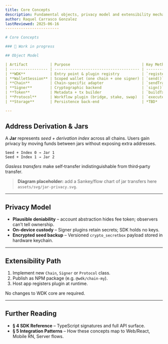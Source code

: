 ```yaml
---
title: Core Concepts
description: Fundamental objects, privacy model and extensibility mechanisms of WDK.
author: Raquel Carrasco Gonzalez
lastReviewed: 2025-06-16
------------------------

# Core Concepts

### 🚧 Work in progress

## Object Model

| Artifact          | Purpose                                | Key Methods                            |
| ----------------- | -------------------------------------- | -------------------------------------- |
| **WDK**           | Entry point & plugin registry          | `register*`, `session()`               |
| **WalletSession** | Scoped wallet (one chain + one signer) | `send()`, `getBalance()`, `protocol()` |
| **Chain**         | Chain‑specific adapter                 | `sendTransaction()`, `quoteTransfer()` |
| **Signer**        | Cryptographic backend                  | `sign()`, `getAddress()`               |
| **Token**         | Metadata + tx builder                  | `buildTx()`                            |
| **Protocol**      | Workflow plugin (bridge, stake, swap)  | `execute()`                            |
| **Storage**       | Persistence back‑end                   | *TBD*                                  |

---
```


## Address Derivation & Jars

A **Jar** represents *seed + derivation index* across all chains. Users gain privacy by moving funds between jars without exposing extra addresses.

```
Seed + Index 0 → Jar 1
Seed + Index 1 → Jar 2
```

*Gasless transfers* make self‑transfer indistinguishable from third‑party transfer.

> **Diagram placeholder:** add a Sankey/flow chart of jar transfers here `assets/svg/jar-privacy.svg`.

---

## Privacy Model

* **Plausible deniability** – account abstraction hides fee token; observers can’t tell ownership.
* **On‑device custody** – Signer plugins retain secrets; SDK holds no keys.
* **Encrypted seed backup** – Versioned `crypto_secretbox` payload stored in hardware keychain.

---

## Extensibility Path

1. Implement new `Chain`, `Signer` or `Protocol` class.
2. Publish as NPM package (e.g. `@wdk/chain-my`).
3. Host app registers plugin at runtime.

No changes to WDK core are required.

---

## Further Reading

* **§ 4 SDK Reference** – TypeScript signatures and full API surface.
* **§ 5 Integration Patterns** – How these concepts map to Web/React, Mobile RN, Server flows.
